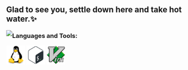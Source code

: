 <!--
**1BitLog/1BitLog**  GitHub profile.
-->
## Glad to see you, settle down here and take hot water.✨
<img align="left" src="https://github-readme-stats.vercel.app/api?username=1bitlog&show_icons=true&theme=blueberry&count_private=true&hide=prs" />

<h3 align="left">Languages and Tools:</h3>

<div align="left">
    <img src=https://github.com/devicons/devicon/blob/master/icons/linux/linux-original.svg title="Linux" width="50" height="50"/>
    <img src=https://github.com/devicons/devicon/blob/master/icons/bash/bash-original.svg title="EBash" width="50" height="50"/>
    <img src=https://github.com/devicons/devicon/blob/master/icons/vim/vim-original.svg title="Vim" width="50" height="50"/>

<!--    <img src=https://github.com/devicons/devicon/blob/master/icons/bash/bash-original.svg title="EBash" width="50" height="50"/>
     <img src=https://github.com/devicons/devicon/blob/master/icons/bash/bash-original.svg title="EBash" width="50" height="50"/>
      <img src=https://github.com/devicons/devicon/blob/master/icons/bash/bash-original.svg title="EBash" width="50" height="50"/>
 -->

</div>


